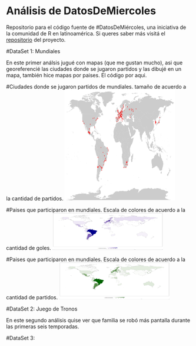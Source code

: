 # Análisis de DatosDeMiercoles

Repositorio para el código fuente de #DatosDeMiércoles, una iniciativa de la comunidad de R en latinoamérica. Si queres saber más visitá el [repositorio](https://github.com/cienciadedatos/datos-de-miercoles) del proyecto.

#DataSet 1: Mundiales

En este primer análsis jugué con mapas (que me gustan mucho), asi que georeferencié las ciudades donde se jugaron partidos y las dibujé en un mapa, también hice mapas por paises.  El código por aqui.  

#Ciudades donde se jugaron partidos de mundiales.  tamaño de acuerdo a la cantidad de partidos.
<img src="https://github.com/yabellini/DatosDeMiercoles/blob/master/ciudades_mundiales.png" data-canonical-src="https://github.com/yabellini/DatosDeMiercoles/blob/master/ciudades_mundiales.png" width="300" height="300" />

#Paises que participaron en mundiales.  Escala de colores de acuerdo a la cantidad de goles.
<img src="https://github.com/yabellini/DatosDeMiercoles/blob/master/cantidad_goles.png" data-canonical-src="https://github.com/yabellini/DatosDeMiercoles/blob/master/cantidad_goles.png" width="300" height="100" />

#Paises que participaron en mundiales.  Escala de colores de acuerdo a la cantidad de partidos.
<img src="https://github.com/yabellini/DatosDeMiercoles/blob/master/cantidad_partidos.png" data-canonical-src="https://github.com/yabellini/DatosDeMiercoles/blob/master/cantidad_partidos.png" width="300" height="100" />

#DataSet 2: Juego de Tronos

En este segundo análisis quise ver que familia se robó más pantalla durante las primeras seis temporadas.

#DataSet 3: 
